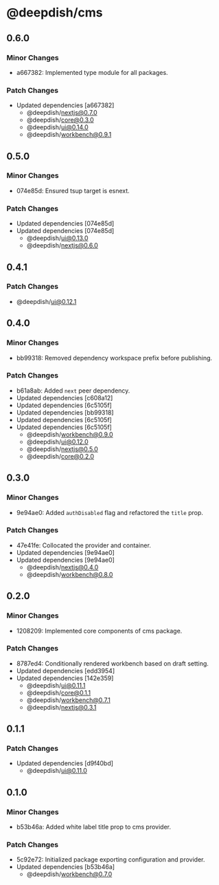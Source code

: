 # @deepdish/cms

## 0.6.0

### Minor Changes

- a667382: Implemented type module for all packages.

### Patch Changes

- Updated dependencies [a667382]
  - @deepdish/nextjs@0.7.0
  - @deepdish/core@0.3.0
  - @deepdish/ui@0.14.0
  - @deepdish/workbench@0.9.1

## 0.5.0

### Minor Changes

- 074e85d: Ensured tsup target is esnext.

### Patch Changes

- Updated dependencies [074e85d]
- Updated dependencies [074e85d]
  - @deepdish/ui@0.13.0
  - @deepdish/nextjs@0.6.0

## 0.4.1

### Patch Changes

- @deepdish/ui@0.12.1

## 0.4.0

### Minor Changes

- bb99318: Removed dependency workspace prefix before publishing.

### Patch Changes

- b61a8ab: Added `next` peer dependency.
- Updated dependencies [c608a12]
- Updated dependencies [6c5105f]
- Updated dependencies [bb99318]
- Updated dependencies [6c5105f]
- Updated dependencies [6c5105f]
  - @deepdish/workbench@0.9.0
  - @deepdish/ui@0.12.0
  - @deepdish/nextjs@0.5.0
  - @deepdish/core@0.2.0

## 0.3.0

### Minor Changes

- 9e94ae0: Added `authDisabled` flag and refactored the `title` prop.

### Patch Changes

- 47e41fe: Collocated the provider and container.
- Updated dependencies [9e94ae0]
- Updated dependencies [9e94ae0]
  - @deepdish/nextjs@0.4.0
  - @deepdish/workbench@0.8.0

## 0.2.0

### Minor Changes

- 1208209: Implemented core components of cms package.

### Patch Changes

- 8787ed4: Conditionally rendered workbench based on draft setting.
- Updated dependencies [edd3954]
- Updated dependencies [142e359]
  - @deepdish/ui@0.11.1
  - @deepdish/core@0.1.1
  - @deepdish/workbench@0.7.1
  - @deepdish/nextjs@0.3.1

## 0.1.1

### Patch Changes

- Updated dependencies [d9f40bd]
  - @deepdish/ui@0.11.0

## 0.1.0

### Minor Changes

- b53b46a: Added white label title prop to cms provider.

### Patch Changes

- 5c92e72: Initialized package exporting configuration and provider.
- Updated dependencies [b53b46a]
  - @deepdish/workbench@0.7.0
